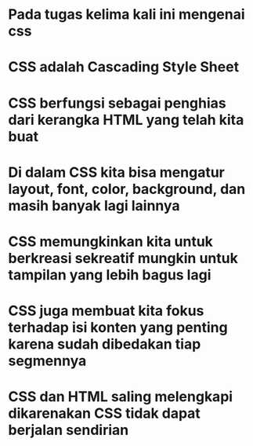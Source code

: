 # Pada tugas kelima kali ini mengenai css

# CSS adalah Cascading Style Sheet
# CSS berfungsi sebagai penghias dari kerangka HTML yang telah kita buat
# Di dalam CSS kita bisa mengatur layout, font, color, background, dan masih banyak lagi lainnya
# CSS memungkinkan kita untuk berkreasi sekreatif mungkin untuk tampilan yang lebih bagus lagi
# CSS juga membuat kita fokus terhadap isi konten yang penting karena sudah dibedakan tiap segmennya
# CSS dan HTML saling melengkapi dikarenakan CSS tidak dapat berjalan sendirian